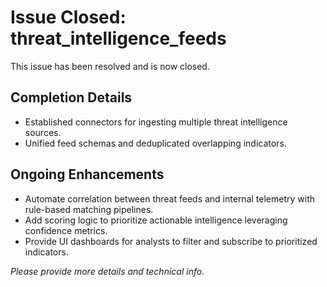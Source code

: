 # Issue Closed: threat_intelligence_feeds

This issue has been resolved and is now closed.

## Completion Details
- Established connectors for ingesting multiple threat intelligence sources.
- Unified feed schemas and deduplicated overlapping indicators.

## Ongoing Enhancements
- Automate correlation between threat feeds and internal telemetry with rule-based matching pipelines.
- Add scoring logic to prioritize actionable intelligence leveraging confidence metrics.
- Provide UI dashboards for analysts to filter and subscribe to prioritized indicators.

*Please provide more details and technical info.*
